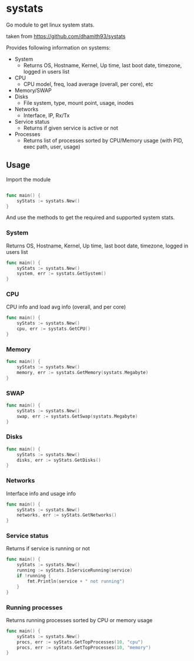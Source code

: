 # systats

Go module to get linux system stats.

taken from https://github.com/dhamith93/systats


Provides following information on systems:
* System
	* Returns OS, Hostname, Kernel, Up time, last boot date, timezone, logged in users list
* CPU
	* CPU model, freq, load average (overall, per core), etc
* Memory/SWAP
* Disks
	* File system, type, mount point, usage, inodes
* Networks
	* Interface, IP, Rx/Tx
* Service status
	* Returns if given service is active or not
* Processes
	* Returns list of processes sorted by CPU/Memory usage (with PID, exec path, user, usage)

## Usage

Import the module 

```go

func main() {
    syStats := systats.New()
}
```

And use the methods to get the required and supported system stats.

### System

Returns OS, Hostname, Kernel, Up time, last boot date, timezone, logged in users list

```go
func main() {
	syStats := systats.New()
	system, err := systats.GetSystem()
}
```

### CPU

CPU info and load avg info (overall, and per core)

```go
func main() {
	syStats := systats.New()
	cpu, err := systats.GetCPU()
}
```

### Memory

```go
func main() {
	syStats := systats.New()
	memory, err := systats.GetMemory(systats.Megabyte)
}
```

### SWAP

```go
func main() {
	syStats := systats.New()
	swap, err := systats.GetSwap(systats.Megabyte)
}
```

### Disks

```go
func main() {
	syStats := systats.New()
	disks, err := syStats.GetDisks()
}
```

### Networks

Interface info and usage info

```go
func main() {
	syStats := systats.New()
	networks, err := syStats.GetNetworks()
}
```

### Service status

Returns if service is running or not

```go
func main() {
	syStats := systats.New()
	running := syStats.IsServiceRunning(service)
	if !running {
		fmt.Println(service + " not running")
	}
}
```

### Running processes

Returns running processes sorted by CPU or memory usage

```go
func main() {
	syStats := systats.New()
	procs, err := syStats.GetTopProcesses(10, "cpu")
	procs, err := syStats.GetTopProcesses(10, "memory")
}
```